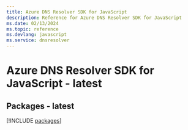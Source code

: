 ```yaml
---
title: Azure DNS Resolver SDK for JavaScript
description: Reference for Azure DNS Resolver SDK for JavaScript
ms.date: 02/13/2024
ms.topic: reference
ms.devlang: javascript
ms.service: dnsresolver
---
```

# Azure DNS Resolver SDK for JavaScript - latest
## Packages - latest
[!INCLUDE [packages](dns-resolver-index.md)]